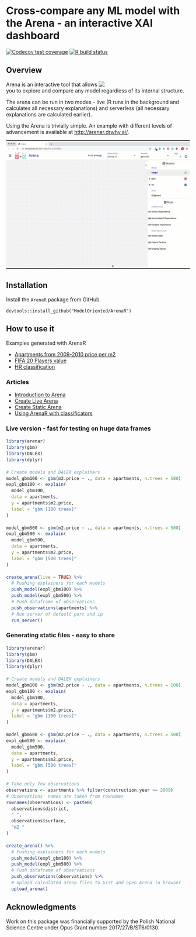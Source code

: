 # Cross-compare any ML model with the Arena - an interactive XAI dashboard 

[![Codecov test coverage](https://codecov.io/gh/ModelOriented/ArenaR/branch/master/graph/badge.svg)](https://codecov.io/gh/ModelOriented/ArenaR?branch=master)
[![R build status](https://github.com/ModelOriented/ArenaR/workflows/R-CMD-check/badge.svg)](https://github.com/ModelOriented/ArenaR/actions)

## Overview

<img src="https://arena.drwhy.ai/img/logo.1a3768b8.png" align="right" width="250"/>

Arena is an interactive tool that allows you to explore and compare any model regardless of its internal structure. 

The arena can be run in two modes - live (R runs in the background and calculates all necessary explanations) and serverless (all necessary explanations are calculated earlier).

Using the Arena is trivially simple. An example with different levels of advancement is available at http://arenar.drwhy.ai/.

<center>
<img src="vignettes/arena03.gif">
</center>

## Installation

Install the `ArenaR` package from GitHub.

```
devtools::install_github("ModelOriented/ArenaR")
```

## How to use it

Examples generated with ArenaR

* [Apartments from 2009-2010 price per m2](https://arena.drwhy.ai/?data=https://gist.githubusercontent.com/piotrpiatyszek/e90d62f8896637001b9110cbe143956f/raw/15a1c75488122580dc5766e3ca7474949ba89678/data.json)  
* [FIFA 20 Players value](https://arena.drwhy.ai/?data=https://gist.githubusercontent.com/piotrpiatyszek/db055c7ba325c964b22e52dc87a0019f/raw/ce3687e1d6e595d792f84bca0f07dd216f161d75/data.json)  
* [HR classification](https://arena.drwhy.ai/?data=https://gist.githubusercontent.com/piotrpiatyszek/42841017d32d89e1ca9ca0c89da94b88/raw/052bbed2b8a519e833663940225f16792cf337ca/data.json)

### Articles

* [Introduction to Arena](https://arenar.drwhy.ai/articles/arena_intro_titanic.html)  
* [Create Live Arena](https://arenar.drwhy.ai/articles/arena_live.html)  
* [Create Static Arena](https://arenar.drwhy.ai/articles/arena_static.html)  
* [Using ArenaR with classificators](https://arenar.drwhy.ai/articles/classification.html)  

### Live version - fast for testing on huge data frames

```r
library(arenar)
library(gbm)
library(DALEX)
library(dplyr)

# Create models and DALEX explainers
model_gbm100 <- gbm(m2.price ~ ., data = apartments, n.trees = 100)
expl_gbm100 <- explain(
  model_gbm100,
  data = apartments,
  y = apartments$m2.price,
  label = "gbm [100 trees]"
)

model_gbm500 <- gbm(m2.price ~ ., data = apartments, n.trees = 500)
expl_gbm500 <- explain(
  model_gbm500,
  data = apartments,
  y = apartments$m2.price,
  label = "gbm [500 trees]"
)

create_arena(live = TRUE) %>%
  # Pushing explainers for each models
  push_model(expl_gbm100) %>%
  push_model(expl_gbm500) %>%
  # Push dataframe of observations
  push_observations(apartments) %>%
  # Run server of default port and ip
  run_server()
```

### Generating static files - easy to share
```r
library(arenar)
library(gbm)
library(DALEX)
library(dplyr)

# Create models and DALEX explainers
model_gbm100 <- gbm(m2.price ~ ., data = apartments, n.trees = 100)
expl_gbm100 <- explain(
  model_gbm100,
  data = apartments,
  y = apartments$m2.price,
  label = "gbm [100 trees]"
)

model_gbm500 <- gbm(m2.price ~ ., data = apartments, n.trees = 500)
expl_gbm500 <- explain(
  model_gbm500,
  data = apartments,
  y = apartments$m2.price,
  label = "gbm [500 trees]"
)

# Take only few observations
observations <- apartments %>% filter(construction.year >= 2009)
# Observations' names are taken from rownames
rownames(observations) <- paste0(
  observations$district,
  " ",
  observations$surface,
  "m2 "
)

create_arena() %>%
  # Pushing explainers for each models
  push_model(expl_gbm100) %>%
  push_model(expl_gbm500) %>%
  # Push dataframe of observations
  push_observations(observations) %>%
  # Upload calculated arena files to Gist and open Arena in browser
  upload_arena()
```

## Acknowledgments

Work on this package was financially supported by the Polish National Science Centre under Opus Grant number 2017/27/B/ST6/0130.
